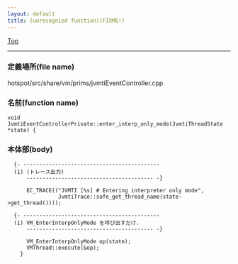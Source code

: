 ```yaml
---
layout: default
title: (unrecognied function)(FIXME!)
---
```

[Top](../index.html)

--- 
### 定義場所(file name)
hotspot/src/share/vm/prims/jvmtiEventController.cpp

### 名前(function name)
```
void JvmtiEventControllerPrivate::enter_interp_only_mode(JvmtiThreadState *state) {
```

### 本体部(body)
```
  {- -------------------------------------------
  (1) (トレース出力)
      ---------------------------------------- -}

	  EC_TRACE(("JVMTI [%s] # Entering interpreter only mode",
	            JvmtiTrace::safe_get_thread_name(state->get_thread())));
	
  {- -------------------------------------------
  (1) VM_EnterInterpOnlyMode を呼び出すだけ.
      ---------------------------------------- -}

	  VM_EnterInterpOnlyMode op(state);
	  VMThread::execute(&op);
	}
	
```


